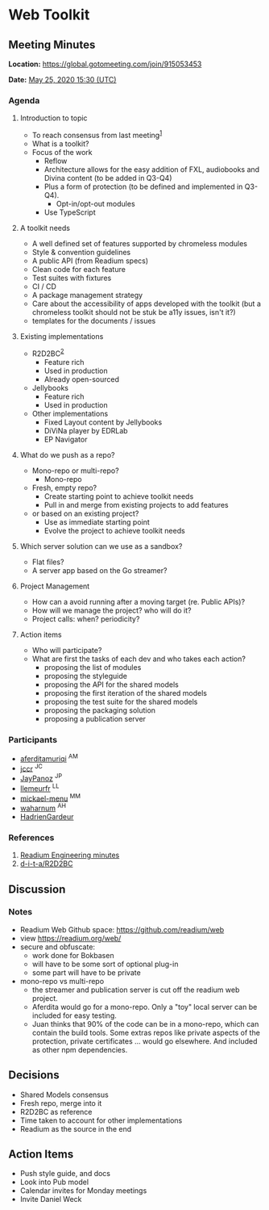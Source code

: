 # Web Toolkit

## Meeting Minutes

**Location:** https://global.gotomeeting.com/join/915053453

**Date:** [May 25, 2020 15:30 (UTC)](https://time.is/compare/1530_25_May_2020_in_UTC)

### Agenda

1. Introduction to topic
    - To reach consensus from last meeting<sup>[1](#r1)</sup>
    - What is a toolkit?
    - Focus of the work
        - Reflow
        - Architecture allows for the easy addition of FXL, audiobooks and Divina content (to be added in Q3-Q4)
        - Plus a form of protection (to be defined and implemented in Q3-Q4).
            - Opt-in/opt-out modules
        - Use TypeScript
2. A toolkit needs 
    - A well defined set of features supported by chromeless modules
    - Style & convention guidelines
    - A public API (from Readium specs)
    - Clean code for each feature
    - Test suites with fixtures 
    - CI / CD
    - A package management strategy
    - Care about the accessibility of apps developed with the toolkit (but a chromeless toolkit should not be stuk be a11y issues, isn't it?)
    - templates for the documents / issues

3. Existing implementations
    - R2D2BC<sup>[2](#r1)</sup>
        - Feature rich
        - Used in production
        - Already open-sourced
    - Jellybooks
        - Feature rich
        - Used in production
    - Other implementations
        - Fixed Layout content by Jellybooks
        - DiViNa player by EDRLab
        - EP Navigator
4. What do we push as a repo?
    - Mono-repo or multi-repo?
        - Mono-repo
    - Fresh, empty repo?
        - Create starting point to achieve toolkit needs
        - Pull in and merge from existing projects to add features
    - or based on an existing project?
        - Use as immediate starting point
        - Evolve the project to achieve toolkit needs

5. Which server solution can we use as a sandbox? 
    - Flat files? 
    - A server app based on the Go streamer? 
7. Project Management
    - How can a avoid running after a moving target (re. Public APIs)?
    - How will we manage the project? who will do it?
    - Project calls: when? periodicity?
8. Action items
    - Who will participate?
    - What are first the tasks of each dev and who takes each action?
        - proposing the list of modules
        - proposing the styleguide
        - proposing the API for the shared models
        - proposing the first iteration of the shared models
        - proposing the test suite for the shared models
        - proposing the packaging solution
        - proposing a publication server 


### Participants

- [aferditamuriqi](https://github.com/aferditamuriqi) <sup>AM</sup>
- [jccr](https://github.com/jccr) <sup>JC</sup>
- [JayPanoz](https://github.com/JayPanoz) <sup>JP</sup>
- [llemeurfr](https://github.com/llemeurfr) <sup>LL</sup>
- [mickael-menu](https://github.com/mickael-menu) <sup>MM</sup>
- [waharnum](https://github.com/waharnum) <sup>AH</sup>
- [HadrienGardeur](https://github.com/HadrienGardeur)

### References

1. <a name="r1"></a>[Readium Engineering minutes](https://docs.google.com/document/d/1Y7DKDR0SJplKMaM7Ys5xkbtBuoYWpYAjVLkg2aGys7Y/edit#)
2. <a name="r2"></a>[d-i-t-a/R2D2BC](https://github.com/d-i-t-a/R2D2BC)

## Discussion

### Notes

- Readium Web Github space: https://github.com/readium/web
- view https://readium.org/web/
- secure and obfuscate: 
    - work done for Bokbasen
    - will have to be some sort of optional plug-in
    - some part will have to be private
- mono-repo vs multi-repo
    - the streamer and publication server is cut off the readium web project. 
    - Aferdita would go for a mono-repo. Only a "toy" local server can be included for easy testing.  
    - Juan thinks that 90% of the code can be in a mono-repo, which can contain the build tools. Some extras repos like private aspects of the protection, private certificates ... would go elsewhere.  And included as other npm dependencies. 

## Decisions

- Shared Models consensus
- Fresh repo, merge into it
- R2D2BC as reference
- Time taken to account for other implementations
- Readium as the source in the end

## Action Items

- Push style guide, and docs
- Look into Pub model
- Calendar invites for Monday meetings
- Invite Daniel Weck
